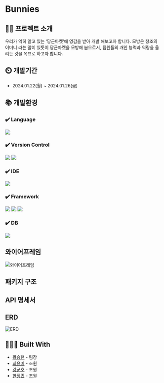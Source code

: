 # Bunnies

## 👨‍🏫 프로젝트 소개

우리가 익히 알고 있는 ‘당근마켓’에 영감을 받아 개발 해보고자 합니다.
모방은 창조의 어머니 라는 말이 있듯이 당근마켓을 모방해 봄으로서, 팀원들의 개인 능력과 역량을 올리는 것을 목표로 하고자 합니다.

## ⏲️ 개발기간
- 2024.01.22(월) ~ 2024.01.26(금)

## 📚️ 개발환경

### ✔️ Language
<img src="https://img.shields.io/badge/kotlin-7F52FF?style=for-the-badge&logo=kotlin&logoColor=white">

### ✔️ Version Control
<img src="https://img.shields.io/badge/git-F05032?style=for-the-badge&logo=git&logoColor=white"> <img src="https://img.shields.io/badge/github-181717?style=for-the-badge&logo=github&logoColor=white">

### ✔️ IDE
<img src="https://img.shields.io/badge/intellij idea-000000?style=for-the-badge&logo=intellijidea&logoColor=white">

### ✔️ Framework
<img src="https://img.shields.io/badge/spring-6DB33F?style=for-the-badge&logo=spring&logoColor=white"> <img src="https://img.shields.io/badge/springboot-6DB33F?style=for-the-badge&logo=springboot&logoColor=white"> <img src="https://img.shields.io/badge/spring security-6DB33F?style=for-the-badge&logo=springsecurity&logoColor=white">

### ✔️ DB
<img src="https://img.shields.io/badge/supabase-3FCF8E?style=for-the-badge&logo=supabase&logoColor=white">

## 와이어프레임

![와이어프레임](https://velog.velcdn.com/images/xlddy02/post/f9e9cea7-b747-4e26-b4f6-0f6f2090b3d1/image.png)

## 패키지 구조

## API 명세서

## ERD

![ERD](https://velog.velcdn.com/images/xlddy02/post/b677b9e7-9dbf-4ea0-96d9-fa5d75e54e4d/image.png)

## 👨🏻‍💻 Built With

* [황승현](https://github.com/HwangSeungHyeon) - 팀장
* [최윤미](https://github.com/YunmiC/A7website) - 조원
* [강군호](https://github.com/9nh5) - 조원
* [한정민](https://github.com/jeongminy) - 조원
